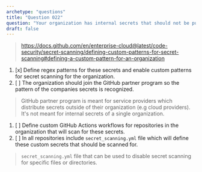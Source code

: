 ```yaml
---
archetype: "questions"
title: "Question 022"
question: "Your organization has internal secrets that should not be pushed to GitHub repositories. The pattern of these secrets is not known by GitHub and therefore is not detected by secret scanning. What can organizations do to protect their developers from accidentally pushing these secrets to repositories in their GitHub Organization?"
draft: false
---
```



> https://docs.github.com/en/enterprise-cloud@latest/code-security/secret-scanning/defining-custom-patterns-for-secret-scanning#defining-a-custom-pattern-for-an-organization
1. [x] Define regex patterns for these secrets and enable custom patterns for secret scanning for the organization.
1. [ ] The organization should join the GitHub partner program so the pattern of the companies secrets is recognized.
> GitHub partner program is meant for service providers which distribute secrets outside of their organization (e.g cloud providers). It's not meant for internal secrets of a single organization.
1. [ ] Define custom GitHub Actions workflows for repositories in the organization that will scan for these secrets.
1. [ ] In all repositories include `secret_scanning.yml` file which will define these custom secrets that should be scanned for.
> `secret_scanning.yml` file that can be used to disable secret scanning for specific files or directories. 
